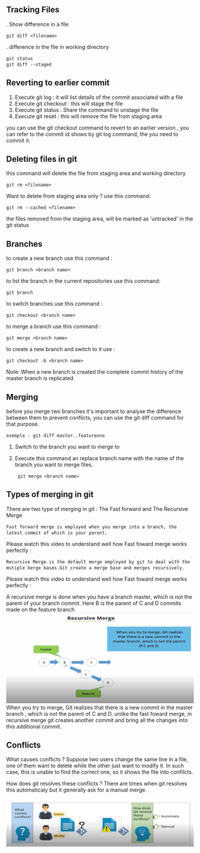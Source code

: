## Tracking Files

. Show difference in a file

    git diff <filename>

. difference in the file in working directory

    git status
    git diff --staged

## Reverting to earlier commit

1. Execute git log : it will list details of the commit associated with a file
2. Execute git checkout : this will stage the file
3. Execute git status : Share the command to unstage the file
4. Execute git reset : this will remove the file from staging area

you can use the git checkout command to revert to an earlier version , you can refer to the commit id shows by git log command,
the you need to commit it.

## Deleting files in git 
this command will delete the file from staging area and working directory

    git rm <filename>

Want to delete from staging area only ? use this command:

    git rm --cached <filename>

the files removed from the staging area, will be marked as 'untracked' in the git status

## Branches 
    
to create a new branch use this command :

    git branch <branch name>

to list the branch in the current repositories use this command:

    git branch 

to switch branches use this command : 

    git checkout <branch name>

to merge a branch use this command : 

    git merge <branch name>

to create a new branch and switch to it use : 

    git checkout -b <branch name> 

Note: When a new branch is created the complete commit history of the master branch is replicated 

## Merging 
before you merge two branches it's important to analyse the difference between them to prevent conflicts, you can use the git diff command for that purpose. 

    exemple : git diff master..featureone

1. Switch to the branch you want to merge to
   
2. Execute this command an replace branch name with the name of the branch you want to merge files.
   
        git merge <branch name>

## Types of merging in git 
There are two type of merging in git : The Fast forward and The Recursive Merge

    Fast forward merge is employed when you merge into a branch, the latest commit of which is your parent.

Please watch this video to understand well how Fast foward merge works perfectly :

    Recursive Merge is the default merge employed by git to deal with the mutiple berge bases.Git create a merge base and merges recursively.
    
Please watch this video to understand well how Fast foward merge works perfectly :


A recursive merge is done when you have a branch master, which is not the parent of your branch commit.
Here B is the parent of C and D commits made on the feature branch
![alt text](Recursive_merge.png)
When you try to merge, Git realizes that there is a new commit in the master branch , which is not the parent of C and D.
unlike the fast foward merge, in recursive merge git creates another commit and bring all the changes into this additional commit.

## Conflicts 
What causes conflicts ? 
Suppose two users change the same line in a file, one of them want to delete while the other just want to modify it. In such case, this is unable to find the correct one, so it shows the file into confilcts.

How does git resolves these conflicts ?
There are times when git resolves this automaticaly but it generally ask for a manual merge.

![alt text](conflicts.png)
